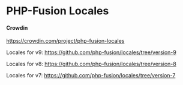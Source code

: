 PHP-Fusion Locales
=================

#### Crowdin
https://crowdin.com/project/php-fusion-locales


Locales for v9: https://github.com/php-fusion/locales/tree/version-9

Locales for v8: https://github.com/php-fusion/locales/tree/version-8

Locales for v7: https://github.com/php-fusion/locales/tree/version-7

